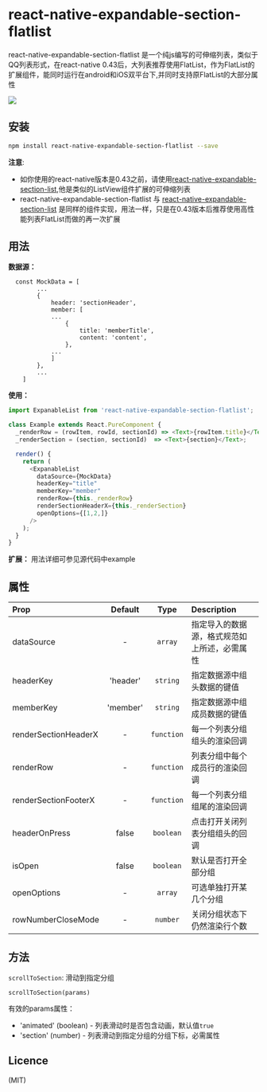react-native-expandable-section-flatlist
================================================
  
react-native-expandable-section-flatlist 是一个纯js编写的可伸缩列表，类似于QQ列表形式，在react-native 0.43后，大列表推荐使用FlatList，作为FlatList的扩展组件，能同时运行在android和iOS双平台下,并同时支持原FlatList的大部分属性

![](https://github.com/cuiyueshuai/react-native-expandable-section-flatlist/raw/master/showCase.gif)

安装
----------------------------------------------

```bash
npm install react-native-expandable-section-flatlist --save
```

**注意**: 
 
 * 如你使用的react-native版本是0.43之前，请使用[react-native-expandable-section-list](https://github.com/cuiyueshuai/react-native-expandable-section-list),他是类似的ListView组件扩展的可伸缩列表
 * react-native-expandable-section-flatlist 与 [react-native-expandable-section-list](https://github.com/cuiyueshuai/react-native-expandable-section-list) 是同样的组件实现，用法一样，只是在0.43版本后推荐使用高性能列表FlatList而做的再一次扩展

用法
--------------------------------------------

**数据源：**

```
  const MockData = [
        ...
        {
            header: 'sectionHeader',
            member: [
            ...
                {
                    title: 'memberTitle',
                    content: 'content',
                },
            ...
            ]
        },
        ...
    ]
```

**使用：**

```javascript
import ExpanableList from 'react-native-expandable-section-flatlist';

class Example extends React.PureComponent {
  _renderRow = (rowItem, rowId, sectionId) => <Text>{rowItem.title}</Text>;
  _renderSection = (section, sectionId)  => <Text>{section}</Text>;

  render() {
    return (
      <ExpanableList
        dataSource={MockData}
        headerKey="title"
        memberKey="member"
        renderRow={this._renderRow}
        renderSectionHeaderX={this._renderSection}
        openOptions={[1,2,]}
      />
    );
  }
}
```
**扩展：** 用法详细可参见源代码中example


属性
-------------------------------------------

| Prop  | Default  | Type | Description |
| :------------ |:---------------:| :---------------:| :-----|
| dataSource | - | `array` | 指定导入的数据源，格式规范如上所述，必需属性 |
| headerKey | 'header' | `string` | 指定数据源中组头数据的键值 |
| memberKey | 'member' | `string` | 指定数据源中组成员数据的键值 |
| renderSectionHeaderX | - | `function` | 每一个列表分组组头的渲染回调 |
| renderRow | - | `function` | 列表分组中每个成员行的渲染回调 |
| renderSectionFooterX | - | `function` | 每一个列表分组组尾的渲染回调 |
| headerOnPress | false | `boolean` | 点击打开关闭列表分组组头的回调 |
| isOpen | false | `boolean` | 默认是否打开全部分组 |
| openOptions | - | `array` | 可选单独打开某几个分组 |
| rowNumberCloseMode | - | `number` | 关闭分组状态下仍然渲染行个数 |

方法
-------------------------------------------

`scrollToSection`: 滑动到指定分组

```
scrollToSection(params)
```

有效的params属性：

* 'animated' (boolean) - 列表滑动时是否包含动画，默认值`true`
* 'section' (number) - 列表滑动到指定分组的分组下标，必需属性

Licence
-------------------------------------------

(MIT)


